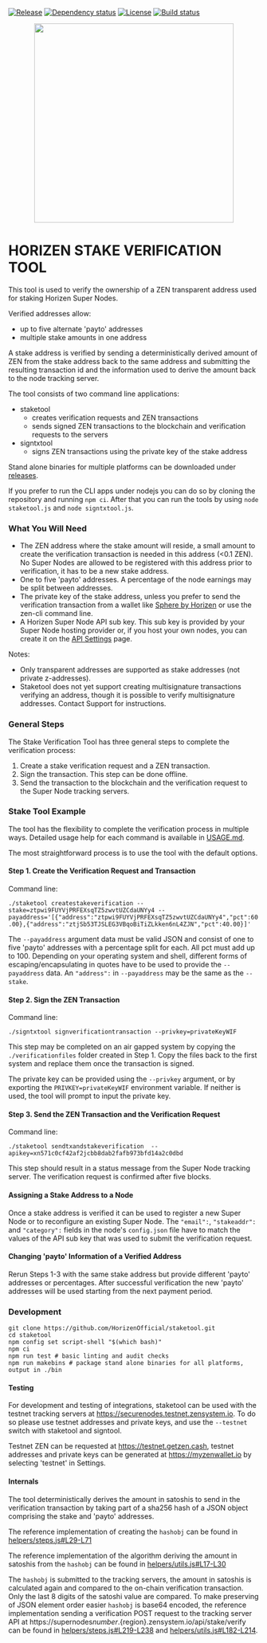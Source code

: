 [![Release][release-img]][release-url]
[![Dependency status][david-img]][david-url]
[![License][license-img]][license-url]
[![Build status][travis-img]][travis-url]

<p align="center"><img src="https://www.horizen.global/assets/img/icons/page_media/logo_no_tagline.svg" width="400"></p>

# HORIZEN STAKE VERIFICATION TOOL

This tool is used to verify the ownership of a ZEN transparent address used for staking Horizen Super Nodes.

Verified addresses allow:
* up to five alternate 'payto' addresses
* multiple stake amounts in one address

A stake address is verified by sending a deterministically derived amount of ZEN from the stake address back to the same address and submitting the resulting transaction id and the information used to derive the amount back to the node tracking server.

The tool consists of two command line applications:
* staketool
  * creates verification requests and ZEN transactions
  * sends signed ZEN transactions to the blockchain and verification requests to the servers
* signtxtool
  * signs ZEN transactions using the private key of the stake address

Stand alone binaries for multiple platforms can be downloaded under [releases](https://github.com/HorizenOfficial/staketool/releases/).

If you prefer to run the CLI apps under nodejs you can do so by cloning the repository and running `npm ci`. After that you can run the tools by using `node staketool.js` and `node signtxtool.js`.

### What You Will Need
* The ZEN address where the stake amount will reside, a small amount to create the verification transaction is needed in this address (<0.1 ZEN). No Super Nodes are allowed to be registered with this address prior to verification, it has to be a new stake address.
* One to five 'payto' addresses. A percentage of the node earnings may be split between addresses.
* The private key of the stake address, unless you prefer to send the verification transaction from a wallet like [Sphere by Horizen](https://github.com/HorizenOfficial/Sphere_by_Horizen) or use the zen-cli command line.
* A Horizen Super Node API sub key.  This sub key is provided by your Super Node hosting provider or, if you host your own nodes, you can create it on the [API Settings](https://supernodes.zensystem.io/settings/) page.

Notes:
* Only transparent addresses are supported as stake addresses (not private z-addresses).
* Staketool does not yet support creating multisignature transactions verifying an address, though it is possible to verify multisignature addresses. Contact Support for instructions.

### General Steps
The Stake Verification Tool has three general steps to complete the verification process:
1. Create a stake verification request and a ZEN transaction.
2. Sign the transaction. This step can be done offline.
3. Send the transaction to the blockchain and the verification request to the Super Node tracking servers.

### Stake Tool Example
The tool has the flexibility to complete the verification process in multiple ways. Detailed usage help for each command is available in [USAGE.md](USAGE.md).

The most straightforward process is to use the tool with the default options.

#### Step 1. Create the Verification Request and Transaction
Command line:

`./staketool createstakeverification --stake=ztpwi9FUYVjPRFEXsqTZ5zwvtUZCdaUNYy4 --payaddress='[{"address":"ztpwi9FUYVjPRFEXsqTZ5zwvtUZCdaUNYy4","pct":60.00},{"address":"ztjSb53TJSLEG3VBqoBiTiZLkken6nL4ZJN","pct":40.00}]'`

The `--payaddress` argument data must be valid JSON and consist of one to five 'payto' addresses with a percentage split for each. All pct must add up to 100. Depending on your operating system and shell, different forms of escaping/encapsulating in quotes have to be used to provide the `--payaddress` data. An `"address":` in `--payaddress` may be the same as the `--stake`.

#### Step 2. Sign the ZEN Transaction
Command line:

`./signtxtool signverificationtransaction --privkey=privateKeyWIF`

This step may be completed on an air gapped system by copying the `./verificationfiles` folder created in Step 1. Copy the files back to the first system and replace them once the transaction is signed.

The private key can be provided using the `--privkey` argument, or by exporting the `PRIVKEY=privateKeyWIF` environment variable. If neither is used, the tool will prompt to input the private key.

#### Step 3. Send the ZEN Transaction and the Verification Request
Command line:

`./staketool sendtxandstakeverification  --apikey=xn571c0cf42af2jcbb8dab2fafb973bfd14a2c0dbd`

This step should result in a status message from the Super Node tracking server. The verification request is confirmed after five blocks.


#### Assigning a Stake Address to a Node
Once a stake address is verified it can be used to register a new Super Node or to reconfigure an existing Super Node. The `"email":`, `"stakeaddr":` and `"category":` fields in the node's `config.json` file have to match the values of the API sub key that was used to submit the verification request.

#### Changing 'payto' Information of a Verified Address
Rerun Steps 1-3 with the same stake address but provide different 'payto' addresses or percentages. After successful verification the new 'payto' addresses will be used starting from the next payment period. 

### Development

```
git clone https://github.com/HorizenOfficial/staketool.git
cd staketool
npm config set script-shell "$(which bash)"
npm ci
npm run test # basic linting and audit checks
npm run makebins # package stand alone binaries for all platforms, output in ./bin
```

#### Testing
For development and testing of integrations, staketool can be used with the testnet tracking servers at https://securenodes.testnet.zensystem.io. To do so please use testnet addresses and private keys, and use the `--testnet` switch with staketool and signtool.

Testnet ZEN can be requested at https://testnet.getzen.cash, testnet addresses and private keys can be generated at https://myzenwallet.io by selecting 'testnet' in Settings.

#### Internals

The tool deterministically derives the amount in satoshis to send in the verification transaction by taking part of a sha256 hash of a JSON object comprising the stake and 'payto' addresses.

The reference implementation of creating the `hashobj` can be found in [helpers/steps.js#L29-L71](https://github.com/HorizenOfficial/staketool/blob/master/helpers/steps.js#L29-L71)

The reference implementation of the algorithm deriving the amount in satoshis from the `hashobj` can be found in [helpers/utils.js#L17-L30](https://github.com/HorizenOfficial/staketool/blob/master/helpers/utils.js#L17-L30)

The `hashobj` is submitted to the tracking servers, the amount in satoshis is calculated again and compared to the on-chain verification transaction. Only the last 8 digits of the satoshi value are compared. To make preserving of JSON element order easier `hashobj` is base64 encoded, the reference implementation sending a verification POST request to the tracking server API at https://supernodes${number}.${region}.zensystem.io/api/stake/verify can be found in [helpers/steps.js#L219-L238](https://github.com/HorizenOfficial/staketool/blob/master/helpers/steps.js#L219-L238) and [helpers/utils.js#L182-L214](https://github.com/HorizenOfficial/staketool/blob/master/helpers/utils.js#L182-L214).

[david-img]: https://david-dm.org/HorizenOfficial/staketool.svg?style=flat-square
[david-url]: https://david-dm.org/HorizenOfficial/staketool
[license-img]: https://img.shields.io/badge/license-MIT-green.svg?style=flat-square
[license-url]: LICENSE
[travis-img]: https://img.shields.io/travis/HorizenOfficial/staketool.svg?style=flat-square
[travis-url]: https://travis-ci.org/HorizenOfficial/staketool.svg?branch=master
[release-img]: https://img.shields.io/github/v/release/HorizenOfficial/staketool
[release-url]: https://github.com/HorizenOfficial/staketool/releases/latest
